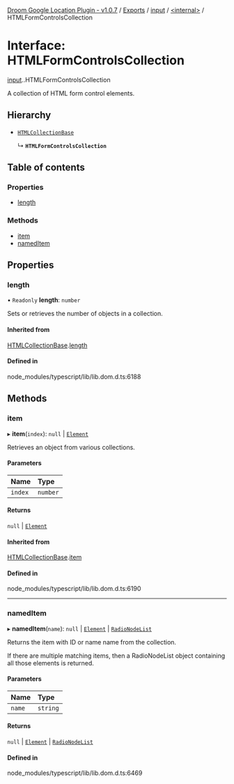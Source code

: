 [Droom Google Location Plugin - v1.0.7](../README.md) / [Exports](../modules.md) / [input](../modules/input.md) / [<internal\>](../modules/input._internal_.md) / HTMLFormControlsCollection

# Interface: HTMLFormControlsCollection

[input](../modules/input.md).[<internal>](../modules/input._internal_.md).HTMLFormControlsCollection

A collection of HTML form control elements.

## Hierarchy

- [`HTMLCollectionBase`](input._internal_.HTMLCollectionBase.md)

  ↳ **`HTMLFormControlsCollection`**

## Table of contents

### Properties

- [length](input._internal_.HTMLFormControlsCollection.md#length)

### Methods

- [item](input._internal_.HTMLFormControlsCollection.md#item)
- [namedItem](input._internal_.HTMLFormControlsCollection.md#nameditem)

## Properties

### length

• `Readonly` **length**: `number`

Sets or retrieves the number of objects in a collection.

#### Inherited from

[HTMLCollectionBase](input._internal_.HTMLCollectionBase.md).[length](input._internal_.HTMLCollectionBase.md#length)

#### Defined in

node_modules/typescript/lib/lib.dom.d.ts:6188

## Methods

### item

▸ **item**(`index`): ``null`` \| [`Element`](../modules/input._internal_.md#element)

Retrieves an object from various collections.

#### Parameters

| Name | Type |
| :------ | :------ |
| `index` | `number` |

#### Returns

``null`` \| [`Element`](../modules/input._internal_.md#element)

#### Inherited from

[HTMLCollectionBase](input._internal_.HTMLCollectionBase.md).[item](input._internal_.HTMLCollectionBase.md#item)

#### Defined in

node_modules/typescript/lib/lib.dom.d.ts:6190

___

### namedItem

▸ **namedItem**(`name`): ``null`` \| [`Element`](../modules/input._internal_.md#element) \| [`RadioNodeList`](../modules/input._internal_.md#radionodelist)

Returns the item with ID or name name from the collection.

If there are multiple matching items, then a RadioNodeList object containing all those elements is returned.

#### Parameters

| Name | Type |
| :------ | :------ |
| `name` | `string` |

#### Returns

``null`` \| [`Element`](../modules/input._internal_.md#element) \| [`RadioNodeList`](../modules/input._internal_.md#radionodelist)

#### Defined in

node_modules/typescript/lib/lib.dom.d.ts:6469

